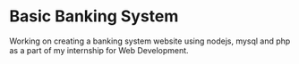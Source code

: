 # Basic Banking System
Working on creating a banking system website using nodejs, mysql and php as a part of my internship for Web Development.
